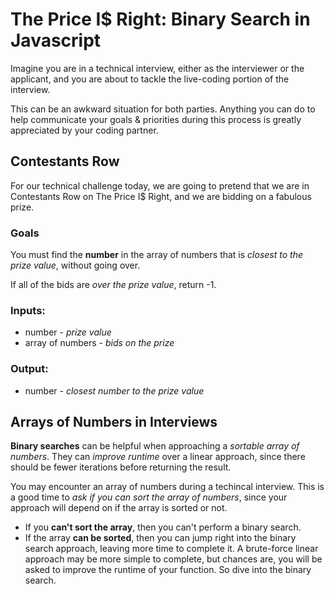 # The Price I$ Right: Binary Search in Javascript
Imagine you are in a technical interview, either as the interviewer or the applicant, and you are about to tackle the live-coding portion of the interview. 

This can be an awkward situation for both parties. Anything you can do to help communicate your goals & priorities during this process is greatly appreciated by your coding partner.
## Contestants Row
For our technical challenge today, we are going to pretend that we are in Contestants Row on The Price I$ Right, and we are bidding on a fabulous prize.

### Goals
You must find the **number** in the array of numbers that is *closest to the prize value*, without going over.

If all of the bids are *over the prize value*, return -1.

### Inputs:
- number - *prize value*
- array of numbers - *bids on the prize*

### Output:
- number - *closest number to the prize value*

## Arrays of Numbers in Interviews
**Binary searches** can be helpful when approaching a *sortable array of numbers*. They can *improve runtime* over a linear approach, since there should be fewer iterations before returning the result.

You may encounter an array of numbers during a techincal interview. This is a good time to *ask if you can sort the array of numbers*, since your approach will depend on if the array is sorted or not. 

- If you **can't sort the array**, then you can't perform a binary search. 
- If the array **can be sorted**, then you can jump right into the binary search approach, leaving more time to complete it. A brute-force linear approach may be more simple to complete, but chances are, you will be asked to improve the runtime of your function. So dive into the binary search.